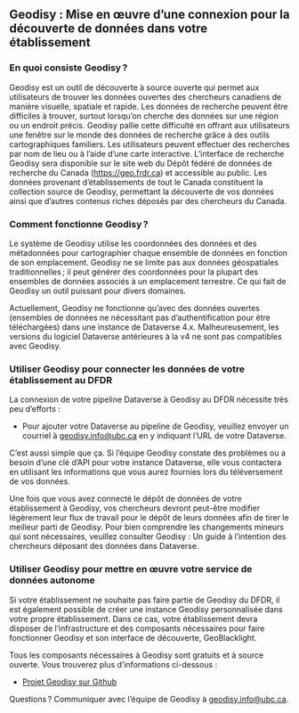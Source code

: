 ## Geodisy : Mise en œuvre d’une connexion pour la découverte de données dans votre établissement


### En quoi consiste Geodisy ?
Geodisy est un outil de découverte à source ouverte qui permet aux utilisateurs de trouver les données ouvertes des chercheurs canadiens de manière visuelle, spatiale et rapide.
Les données de recherche peuvent être difficiles à trouver, surtout lorsqu’on cherche des données sur une région ou un endroit précis. Geodisy pallie cette difficulté en offrant aux utilisateurs une fenêtre sur le monde des données de recherche grâce à des outils cartographiques familiers. Les utilisateurs peuvent effectuer des recherches par nom de lieu ou à l’aide d’une carte interactive. L’interface de recherche Geodisy sera disponible sur le site web du Dépôt fédéré de données de recherche du Canada (https://geo.frdr.ca) et accessible au public. Les données provenant d’établissements de tout le Canada constituent la collection source de Geodisy, permettant la découverte de vos données ainsi que d’autres contenus riches déposés par des chercheurs du Canada.

### Comment fonctionne Geodisy ?
Le système de Geodisy utilise les coordonnées des données et des métadonnées pour cartographier chaque ensemble de données en fonction de son emplacement. Geodisy ne se limite pas aux données géospatiales traditionnelles ; il peut générer des coordonnées pour la plupart des ensembles de données associés à un emplacement terrestre. Ce qui fait de Geodisy un outil puissant pour divers domaines.

Actuellement, Geodisy ne fonctionne qu’avec des données ouvertes (ensembles de données ne nécessitant pas d’authentification pour être téléchargées) dans une instance de Dataverse 4.x. Malheureusement, les versions du logiciel Dataverse antérieures à la v4 ne sont pas compatibles avec Geodisy.

### Utiliser Geodisy pour connecter les données de votre établissement au DFDR
La connexion de votre pipeline Dataverse à Geodisy au DFDR nécessite très peu d’efforts :

* Pour ajouter votre Dataverse au pipeline de Geodisy, veuillez envoyer un courriel à [geodisy.info@ubc.ca](mailto:geodisy.info@ubc.ca) en y indiquant l’URL de votre Dataverse.

C’est aussi simple que ça. Si l’équipe Geodisy constate des problèmes ou a besoin d’une clé d’API pour votre instance Dataverse, elle vous contactera en utilisant les informations que vous aurez fournies lors du téléversement de vos données.

Une fois que vous avez connecté le dépôt de données de votre établissement à Geodisy, vos chercheurs devront peut-être modifier légèrement leur flux de travail pour le dépôt de leurs données afin de tirer le meilleur parti de Geodisy. Pour bien comprendre les changements mineurs qui sont nécessaires, veuillez consulter Geodisy : Un guide à l’intention des chercheurs déposant des données dans Dataverse.

### Utiliser Geodisy pour mettre en œuvre votre service de données autonome
Si votre établissement ne souhaite pas faire partie de Geodisy du DFDR, il est également possible de créer une instance Geodisy personnalisée dans votre propre établissement. Dans ce cas, votre établissement devra disposer de l’infrastructure et des composants nécessaires pour faire fonctionner Geodisy et son interface de découverte, GeoBlacklight.

Tous les composants nécessaires à Geodisy sont gratuits et à source ouverte. Vous trouverez plus d’informations ci-dessous :

* [Projet Geodisy sur Github](https://github.com/ubc-library/geodisy)

Questions ? Communiquer avec l’équipe de Geodisy à [geodisy.info@ubc.ca](mailto:geodisy.info@ubc.ca).
 
